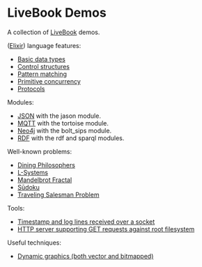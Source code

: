 # LiveBook Demos

A collection of [LiveBook](https://livebook.dev) demos.

([Elixir](https://elixir-lang.org)) language features:
- [Basic data types](basic-data-types.livemd)
- [Control structures](control-structures.livemd)
- [Pattern matching](pattern-matching.livemd)
- [Primitive concurrency](primitive-concurrency.livemd)
- [Protocols](protocols.livemd)

Modules:
- [JSON](json.livemd) with the jason module.
- [MQTT](mqtt.livemd) with the tortoise module.
- [Neo4j](neo4j.livemd) with the bolt_sips module.
- [RDF](rdf.livemd) with the rdf and sparql modules.

Well-known problems:
- [Dining Philosophers](dining-philosopers.livemd)
- [L-Systems](lsystem.livemd)
- [Mandelbrot Fractal](mandelbrot.livemd)
- [Sūdoku](sudoku.livemd)
- [Traveling Salesman Problem](tsp.livemd)

Tools:
- [Timestamp and log lines received over a socket](socket.livemd)
- [HTTP server supporting GET requests against root filesystem](http-server.livemd)

Useful techniques:
- [Dynamic graphics (both vector and bitmapped)](dynamic-graphics.livemd)

